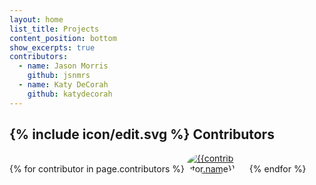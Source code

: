 ```yaml
---
layout: home
list_title: Projects
content_position: bottom
show_excerpts: true
contributors:
  - name: Jason Morris
    github: jsnmrs
  - name: Katy DeCorah
    github: katydecorah
---
```


<h2 class="post-list-heading">{% include icon/edit.svg %} Contributors</h2>

<div style="margin-top: 1rem;">
{% for contributor in page.contributors %}
<a href="https://github.com/{{contributor.github}}" style="display: inline-block; margin-right: 1rem"><img style="max-width: 5rem; border-radius: 100%; display: block;        " src="https://github.com/{{contributor.github}}.png" alt="{{contributor.name}}"></a>
{% endfor %}
</div>
